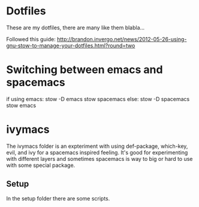 # Dotfiles

These are my dotfiles, there are many like them blabla...

Followed this guide: http://brandon.invergo.net/news/2012-05-26-using-gnu-stow-to-manage-your-dotfiles.html?round=two

# Switching between emacs and spacemacs

if using emacs:
stow -D emacs
stow spacemacs
else:
stow -D spacemacs
stow emacs

# ivymacs

The ivymacs folder is an expteriment with using def-package, which-key, evil, and ivy for a spacemacs inspired feeling. It's good for experimenting with different layers and sometimes spacemacs is way to big or hard to use with some special package. 


## Setup

In the setup folder there are some scripts.



